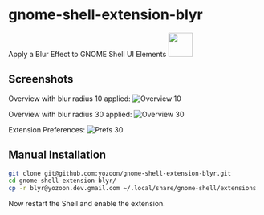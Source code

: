 # gnome-shell-extension-blyr
Apply a Blur Effect to GNOME Shell UI Elements
<img src="https://raw.githubusercontent.com/yozoon/gnome-shell-extension-blyr/master/blyr.png" width="48">

## Screenshots
Overview with blur radius 10 applied:
![](https://raw.githubusercontent.com/yozoon/gnome-shell-extension-blyr/master/screenshots/Overview_10.png "Overview 10")

Overview with blur radius 30 applied:
![](https://raw.githubusercontent.com/yozoon/gnome-shell-extension-blyr/master/screenshots/Overview_30.png "Overview 30")

Extension Preferences:
![](https://raw.githubusercontent.com/yozoon/gnome-shell-extension-blyr/master/screenshots/Prefs_30.png "Prefs 30")

## Manual Installation

```bash
git clone git@github.com:yozoon/gnome-shell-extension-blyr.git
cd gnome-shell-extension-blyr/
cp -r blyr@yozoon.dev.gmail.com ~/.local/share/gnome-shell/extensions
```
Now restart the Shell and enable the extension. 
